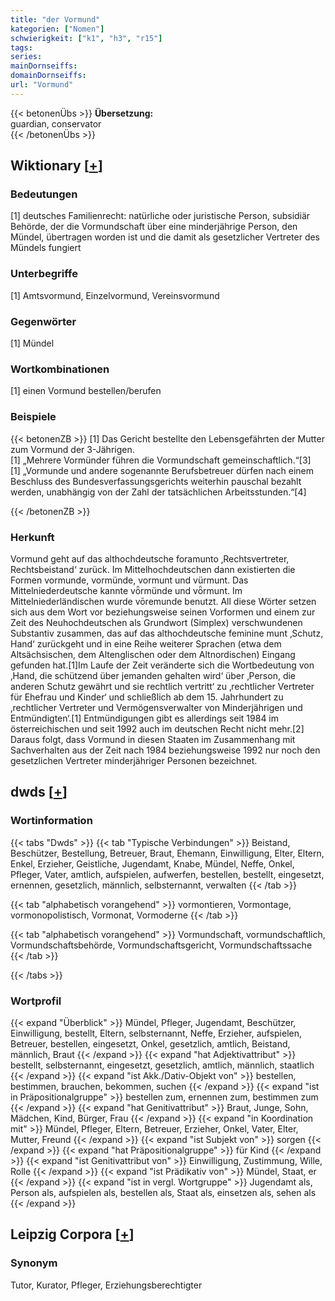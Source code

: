 ```yaml
---
title: "der Vormund"
kategorien: ["Nomen"]
schwierigkeit: ["k1", "h3", "r15"]
tags:
series:
mainDornseiffs:
domainDornseiffs:
url: "Vormund"
---
```


{{< betonenÜbs >}}
**Übersetzung:**  
guardian, conservator  
{{< /betonenÜbs >}}

## Wiktionary [[+](https://de.wiktionary.org/wiki/Vormund)]

### Bedeutungen
[1] deutsches Familienrecht: natürliche oder juristische Person, subsidiär Behörde, der die Vormundschaft über eine minderjährige Person, den Mündel, übertragen worden ist und die damit als gesetzlicher Vertreter des Mündels fungiert  

### Unterbegriffe
[1] Amtsvormund, Einzelvormund, Vereinsvormund  

### Gegenwörter
[1] Mündel  

### Wortkombinationen
[1] einen Vormund bestellen/berufen  

### Beispiele
{{< betonenZB >}}
[1] Das Gericht bestellte den Lebensgefährten der Mutter zum Vormund der 3-Jährigen.  
[1] „Mehrere Vormünder führen die Vormundschaft gemeinschaftlich.“[3]  
[1] „Vormunde und andere sogenannte Berufsbetreuer dürfen nach einem Beschluss des Bundesverfassungsgerichts weiterhin pauschal bezahlt werden, unabhängig von der Zahl der tatsächlichen Arbeitsstunden.“[4]  

{{< /betonenZB >}}
### Herkunft
Vormund geht auf das althochdeutsche foramunto ‚Rechtsvertreter, Rechtsbeistand‘ zurück. Im Mittelhochdeutschen dann existierten die Formen vormunde, vormünde, vormunt und vürmunt. Das Mittelniederdeutsche kannte vȫrmünde und vȫrmunt. Im Mittelniederländischen wurde vōremunde benutzt. All diese Wörter setzen sich aus dem Wort vor beziehungsweise seinen Vorformen und einem zur Zeit des Neuhochdeutschen als Grundwort (Simplex) verschwundenen Substantiv zusammen, das auf das althochdeutsche feminine munt ‚Schutz, Hand‘ zurückgeht und in eine Reihe weiterer Sprachen (etwa dem Altsächsischen, dem Altenglischen oder dem Altnordischen) Eingang gefunden hat.[1]Im Laufe der Zeit veränderte sich die Wortbedeutung von ‚Hand, die schützend über jemanden gehalten wird‘ über ‚Person, die anderen Schutz gewährt und sie rechtlich vertritt‘ zu ‚rechtlicher Vertreter für Ehefrau und Kinder‘ und schließlich ab dem 15. Jahrhundert zu ‚rechtlicher Vertreter und Vermögensverwalter von Minderjährigen und Entmündigten‘.[1] Entmündigungen gibt es allerdings seit 1984 im österreichischen und seit 1992 auch im deutschen Recht nicht mehr.[2] Daraus folgt, dass Vormund in diesen Staaten im Zusammenhang mit Sachverhalten aus der Zeit nach 1984 beziehungsweise 1992 nur noch den gesetzlichen Vertreter minderjähriger Personen bezeichnet.  



## dwds [[+](https://www.dwds.de/wb/Vormund)]

### Wortinformation
{{< tabs "Dwds" >}}
{{< tab "Typische Verbindungen" >}}
Beistand, Beschützer, Bestellung, Betreuer, Braut, Ehemann, Einwilligung, Elter, Eltern, Enkel, Erzieher, Geistliche, Jugendamt, Knabe, Mündel, Neffe, Onkel, Pfleger, Vater, amtlich, aufspielen, aufwerfen, bestellen, bestellt, eingesetzt, ernennen, gesetzlich, männlich, selbsternannt, verwalten
{{< /tab >}}

{{< tab "alphabetisch vorangehend" >}}
vormontieren, Vormontage, vormonopolistisch, Vormonat, Vormoderne
{{< /tab >}}

{{< tab "alphabetisch vorangehend" >}}
Vormundschaft, vormundschaftlich, Vormundschaftsbehörde, Vormundschaftsgericht, Vormundschaftssache
{{< /tab >}}

{{< /tabs >}}

### Wortprofil
{{< expand "Überblick" >}} Mündel, Pfleger, Jugendamt, Beschützer, Einwilligung, bestellt, Eltern, selbsternannt, Neffe, Erzieher, aufspielen, Betreuer, bestellen, eingesetzt, Onkel, gesetzlich, amtlich, Beistand, männlich, Braut {{< /expand >}}
{{< expand "hat Adjektivattribut" >}} bestellt, selbsternannt, eingesetzt, gesetzlich, amtlich, männlich, staatlich {{< /expand >}}
{{< expand "ist Akk./Dativ-Objekt von" >}} bestellen, bestimmen, brauchen, bekommen, suchen {{< /expand >}}
{{< expand "ist in Präpositionalgruppe" >}} bestellen zum, ernennen zum, bestimmen zum {{< /expand >}}
{{< expand "hat Genitivattribut" >}} Braut, Junge, Sohn, Mädchen, Kind, Bürger, Frau {{< /expand >}}
{{< expand "in Koordination mit" >}} Mündel, Pfleger, Eltern, Betreuer, Erzieher, Onkel, Vater, Elter, Mutter, Freund {{< /expand >}}
{{< expand "ist Subjekt von" >}} sorgen {{< /expand >}}
{{< expand "hat Präpositionalgruppe" >}} für Kind {{< /expand >}}
{{< expand "ist Genitivattribut von" >}} Einwilligung, Zustimmung, Wille, Rolle {{< /expand >}}
{{< expand "ist Prädikativ von" >}} Mündel, Staat, er {{< /expand >}}
{{< expand "ist in vergl. Wortgruppe" >}} Jugendamt als, Person als, aufspielen als, bestellen als, Staat als, einsetzen als, sehen als {{< /expand >}}

## Leipzig Corpora [[+](https://corpora.uni-leipzig.de/en/res?word=Vormund&corpusId=deu_newscrawl-public_2018)]


### Synonym
Tutor, Kurator, Pfleger, Erziehungsberechtigter

